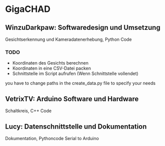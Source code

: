 # GigaCHAD

## WinzuDarkpaw: Softwaredesign und Umsetzung
Gesichtserkennung und Kameradatenerhebung, Python Code

### TODO
- Koordinaten des Gesichts berechnen
- Koordinaten in eine CSV-Datei packen
- Schnittstelle im Script aufrufen (Wenn Schnittstelle vollendet)

you have to change paths in the create_data.py file to specify your needs

## VetrixTV: Arduino Software und Hardware
Schaltkreis, C++ Code

## Lucy: Datenschnittstelle und Dokumentation
Dokumentation, Pythoncode Serial to Arduino
